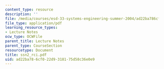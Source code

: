 ```yaml
---
content_type: resource
description: ''
file: /media/courses/esd-33-systems-engineering-summer-2004/ad22ba786cf022d9318175d58c36e0e9_ssn2_rci.pdf
file_type: application/pdf
learning_resource_types:
- Lecture Notes
ocw_type: OCWFile
parent_title: Lecture Notes
parent_type: CourseSection
resourcetype: Document
title: ssn2_rci.pdf
uid: ad22ba78-6cf0-22d9-3181-75d58c36e0e9
---
```

